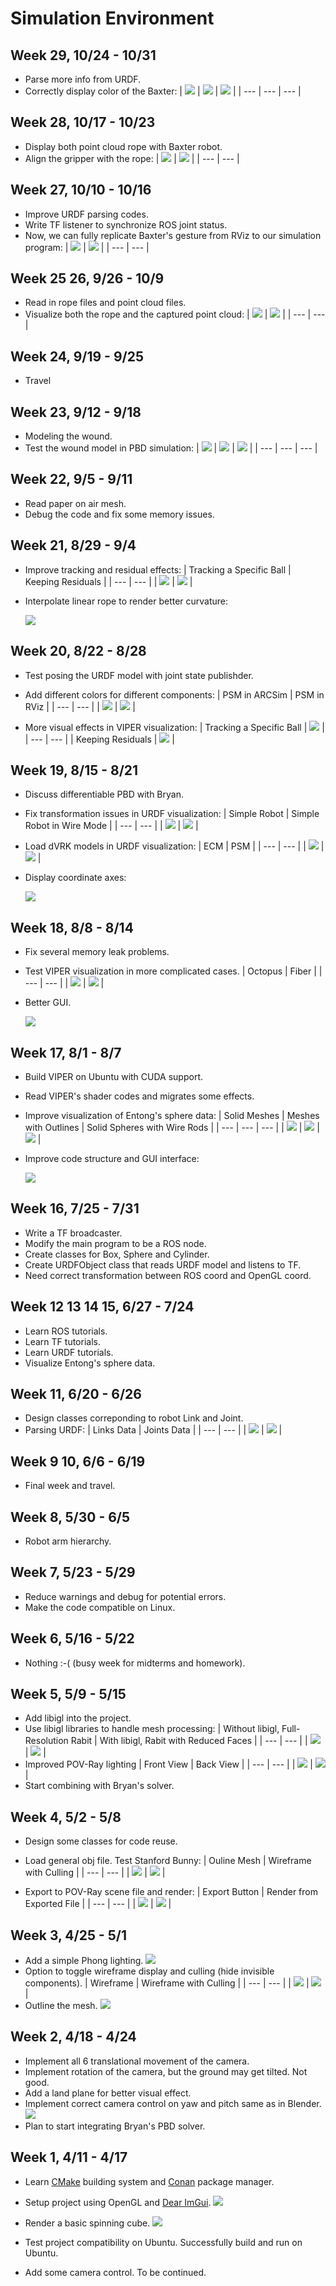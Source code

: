 # Simulation Environment

## Week 29, 10/24 - 10/31
- Parse more info from URDF.
- Correctly display color of the Baxter:
    | ![](https://cdn.jsdelivr.net/gh/TonyZYT2000/ImageHost@master/frame_0.png) | ![](https://cdn.jsdelivr.net/gh/TonyZYT2000/ImageHost@master/frame_3.png) | ![](https://cdn.jsdelivr.net/gh/TonyZYT2000/ImageHost@master/frame_4.png) |
    | --- | --- | --- |

## Week 28, 10/17 - 10/23
- Display both point cloud rope with Baxter robot.
- Align the gripper with the rope:
    | ![](https://cdn.jsdelivr.net/gh/TonyZYT2000/ImageHost@master/Baxter%20%26%20Rope%201.png) | ![](https://cdn.jsdelivr.net/gh/TonyZYT2000/ImageHost@master/Baxter%20%26%20Rope%202.png) |
    | --- | --- |

## Week 27, 10/10 - 10/16
- Improve URDF parsing codes.
- Write TF listener to synchronize ROS joint status.
- Now, we can fully replicate Baxter's gesture from RViz to our simulation program:
    | ![](https://cdn.jsdelivr.net/gh/TonyZYT2000/ImageHost@master/Baxter1.png) | ![](https://cdn.jsdelivr.net/gh/TonyZYT2000/ImageHost@master/Baxter2.png) |
    | --- | --- |

## Week 25 26, 9/26 - 10/9
- Read in rope files and point cloud files.
- Visualize both the rope and the captured point cloud:
    | ![](https://cdn.jsdelivr.net/gh/TonyZYT2000/ImageHost@master/centerline_2d_plus_lwst.gif) | ![](https://cdn.jsdelivr.net/gh/TonyZYT2000/ImageHost@master/centerline_3d_gravity.gif) |
    | --- | --- |

## Week 24, 9/19 - 9/25
- Travel

## Week 23, 9/12 - 9/18
- Modeling the wound.
- Test the wound model in PBD simulation:
    | ![](https://cdn.jsdelivr.net/gh/TonyZYT2000/ImageHost@master/Wound1.png) | ![](https://cdn.jsdelivr.net/gh/TonyZYT2000/ImageHost@master/Wound2.png) | ![](https://cdn.jsdelivr.net/gh/TonyZYT2000/ImageHost@master/Wound3.png) |
    | --- | --- | --- |

## Week 22, 9/5 - 9/11
- Read paper on air mesh.
- Debug the code and fix some memory issues.

## Week 21, 8/29 - 9/4
- Improve tracking and residual effects:
    | Tracking a Specific Ball | Keeping Residuals |
    | --- | --- |
    | ![](https://cdn.jsdelivr.net/gh/TonyZYT2000/ImageHost@master/RopeHeart.png) | ![](https://cdn.jsdelivr.net/gh/TonyZYT2000/ImageHost@master/RopeResidual2.png) |
- Interpolate linear rope to render better curvature:

    ![](https://cdn.jsdelivr.net/gh/TonyZYT2000/ImageHost@master/InterpolationComparison.png)

## Week 20, 8/22 - 8/28
- Test posing the URDF model with joint state publishder.
- Add different colors for different components:
    | PSM in ARCSim | PSM in RViz |
    | --- | --- |
    | ![](https://cdn.jsdelivr.net/gh/TonyZYT2000/ImageHost@master/Posing1.png) | ![](https://cdn.jsdelivr.net/gh/TonyZYT2000/ImageHost@master/Posing2.png) |

- More visual effects in VIPER visualization:
    | Tracking a Specific Ball | ![](https://cdn.jsdelivr.net/gh/TonyZYT2000/ImageHost@master/RopeTrack.png) |
    | --- | --- |
    | Keeping Residuals | ![](https://cdn.jsdelivr.net/gh/TonyZYT2000/ImageHost@master/RopeResidual.png) |

## Week 19, 8/15 - 8/21
- Discuss differentiable PBD with Bryan.
- Fix transformation issues in URDF visualization:
    | Simple Robot | Simple Robot in Wire Mode |
    | --- | --- |
    | ![](https://cdn.jsdelivr.net/gh/TonyZYT2000/ImageHost@master/r2d2.png) | ![](https://cdn.jsdelivr.net/gh/TonyZYT2000/ImageHost@master/r2d2-wire.png) |

- Load dVRK models in URDF visualization:
    | ECM | PSM |
    | --- | --- |
    | ![](https://cdn.jsdelivr.net/gh/TonyZYT2000/ImageHost@master/ECM.png) | ![](https://cdn.jsdelivr.net/gh/TonyZYT2000/ImageHost@master/PSM.png) |
    
- Display coordinate axes:
    
    ![](https://cdn.jsdelivr.net/gh/TonyZYT2000/ImageHost@master/Coordinate.png)

## Week 18, 8/8 - 8/14
- Fix several memory leak problems.
- Test VIPER visualization in more complicated cases.
    | Octopus | Fiber |
    | --- | --- |
    | ![](https://cdn.jsdelivr.net/gh/TonyZYT2000/ImageHost@master/Octopus.png) | ![](https://cdn.jsdelivr.net/gh/TonyZYT2000/ImageHost@master/Fiber.png) |
    
- Better GUI.

    ![](https://cdn.jsdelivr.net/gh/TonyZYT2000/ImageHost@master/VIPER-GUI.png)

## Week 17, 8/1 - 8/7
- Build VIPER on Ubuntu with CUDA support.
- Read VIPER's shader codes and migrates some effects.
- Improve visualization of Entong's sphere data:
    | Solid Meshes | Meshes with Outlines | Solid Spheres with Wire Rods |
    | --- | --- | --- |
    | ![](https://cdn.jsdelivr.net/gh/TonyZYT2000/ImageHost@master/Rod1.png) | ![](https://cdn.jsdelivr.net/gh/TonyZYT2000/ImageHost@master/Rod2.png) | ![](https://cdn.jsdelivr.net/gh/TonyZYT2000/ImageHost@master/Rod3.png) |

- Improve code structure and GUI interface:
    
    ![](https://cdn.jsdelivr.net/gh/TonyZYT2000/ImageHost@master/GUI.png)

## Week 16, 7/25 - 7/31
- Write a TF broadcaster.
- Modify the main program to be a ROS node.
- Create classes for Box, Sphere and Cylinder.
- Create URDFObject class that reads URDF model and listens to TF.
- Need correct transformation between ROS coord and OpenGL coord.

## Week 12 13 14 15, 6/27 - 7/24
- Learn ROS tutorials.
- Learn TF tutorials.
- Learn URDF tutorials.
- Visualize Entong's sphere data.

## Week 11, 6/20 - 6/26
- Design classes correponding to robot Link and Joint.
- Parsing URDF:
    | Links Data | Joints Data |
    | --- | --- |
    | ![](https://cdn.jsdelivr.net/gh/TonyZYT2000/ImageHost@master/LinksData.png) | ![](https://cdn.jsdelivr.net/gh/TonyZYT2000/ImageHost@master/JointsData.png) |

## Week 9 10, 6/6 - 6/19
- Final week and travel.

## Week 8, 5/30 - 6/5
- Robot arm hierarchy.

## Week 7, 5/23 - 5/29
- Reduce warnings and debug for potential errors.
- Make the code compatible on Linux.

## Week 6, 5/16 - 5/22
- Nothing :-\( \(busy week for midterms and homework\).

## Week 5, 5/9 - 5/15

- Add libigl into the project.
- Use libigl libraries to handle mesh processing:
    | Without libigl, Full-Resolution Rabit | With libigl, Rabit with Reduced Faces |
    | --- | --- |
    | ![](https://cdn.jsdelivr.net/gh/TonyZYT2000/ImageHost@master/Rabit-Full.png) | ![](https://cdn.jsdelivr.net/gh/TonyZYT2000/ImageHost@master/Rabit-Decimate.png) |
- Improved POV-Ray lighting
    | Front View | Back View |
    | --- | --- |
    | ![](https://cdn.jsdelivr.net/gh/TonyZYT2000/ImageHost@master/POV-Ray1.png) | ![](https://cdn.jsdelivr.net/gh/TonyZYT2000/ImageHost@master/POV-Ray2.png) |
- Start combining with Bryan's solver.

## Week 4, 5/2 - 5/8
- Design some classes for code reuse.
- Load general obj file. Test Stanford Bunny:
    | Ouline Mesh | Wireframe with Culling |
    | --- | --- |
    | ![](https://cdn.jsdelivr.net/gh/TonyZYT2000/ImageHost@master/BunnyOutline.png) | ![](https://cdn.jsdelivr.net/gh/TonyZYT2000/ImageHost@master/BunnyWire.png) |
    
- Export to POV-Ray scene file and render:
    | Export Button | Render from Exported File |
    | --- | --- |
    | ![](https://cdn.jsdelivr.net/gh/TonyZYT2000/ImageHost@master/POVRay-Export.png) | ![](https://cdn.jsdelivr.net/gh/TonyZYT2000/ImageHost@master/POVRay-Render.png) |

## Week 3, 4/25 - 5/1
- Add a simple Phong lighting.
    ![](https://cdn.jsdelivr.net/gh/TonyZYT2000/ImageHost@master/Shading.png)
- Option to toggle wireframe display and culling (hide invisible components).
    | Wireframe | Wireframe with Culling |
    | --- | --- |
    | ![](https://cdn.jsdelivr.net/gh/TonyZYT2000/ImageHost@master/Wireframe.png) | ![](https://cdn.jsdelivr.net/gh/TonyZYT2000/ImageHost@master/Wireframe+Culling.png) |
- Outline the mesh.
    ![](https://cdn.jsdelivr.net/gh/TonyZYT2000/ImageHost@master/Outline-Wireframe.png)

## Week 2, 4/18 - 4/24
- Implement all 6 translational movement of the camera.
- Implement rotation of the camera, but the ground may get tilted. Not good.
- Add a land plane for better visual effect.
- Implement correct camera control on yaw and pitch same as in Blender.
    [![](http://img.youtube.com/vi/PwXRYMNXOtc/0.jpg)](https://www.youtube.com/watch?v=PwXRYMNXOtc "OpenGL + ImGui")
- Plan to start integrating Bryan's PBD solver.

## Week 1, 4/11 - 4/17
- Learn [CMake](https://cmake.org/) building system and [Conan](https://conan.io/) package manager.
- Setup project using OpenGL and [Dear ImGui](https://github.com/ocornut/imgui).
    ![](https://cdn.jsdelivr.net/gh/TonyZYT2000/ImageHost@master/DearImGui.png)

- Render a basic spinning cube.
    ![](https://cdn.jsdelivr.net/gh/TonyZYT2000/ImageHost@master/SpinningCube.png)

- Test project compatibility on Ubuntu. Successfully build and run on Ubuntu.
- Add some camera control. To be continued.
